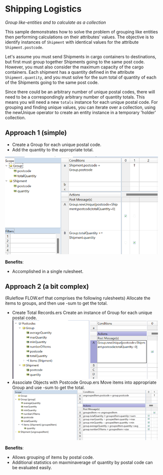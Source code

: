 # Shipping Logistics

_Group like-entities and to calculate as a collection_


This sample demonstrates how to solve the problem of grouping like entities then performing calculations on their attributes' values. The objective is to identify instances of `Shipment` with identical values for the attribute `Shipment.postcode`. 

Let's assume you must send Shipments in cargo containers to destinations, but first must group together Shipments going to the same post code. However, you must also consider the maximum capacity of the cargo containers. Each shipment has a quantity defined in the attribute `Shipment.quantity`, and you must solve for the sum total of quantity of each of the Shipments going to the same post code.

Since there could be an arbitrary number of unique postal codes, there will need to be a correspondingly arbitrary number of quantity totals. This means you will need a new `totals` instance for each unique postal code. For grouping and finding unique values, you can iterate over a collection, using the newUnique operator to create an entity instance in a temporary 'holder' collection.

## Approach 1 (simple)
 
- Create a Group for each unique postal code.
- Add the quantity to the appropriate total.
 
 ![Sum Quantities by Postcode](images/iterating_sshot-1.png 'Rulesheet - Sum Quantities by Postcode.ers')
 
**Benefits**: 
- Accomplished in a single rulesheet.
 
## Approach 2 (a bit complex)
(Ruleflow FLOW.erf that comprises the following rulesheets)
Allocate the items to groups, and then use -sum to get the total. 
- Create Total Records.ers Create an instance of Group for each unique postal code. 
  ![Create Total Records.ers](images/iterating_sshot-2.png 'Create Total Records.ers')
- Associate Objects with Postcode Group.ers Move items into appropriate Group and use -sum to get the total.
 ![Associate Objects with Postcode Group.ers](images/iterating_sshot-3.png 'Associate Objects with Postcode Group.ers')

**Benefits**:
- Allows grouping of items by postal code.
- Additional statistics on maxminaverage of quantity by postal code can be evaluated easily.